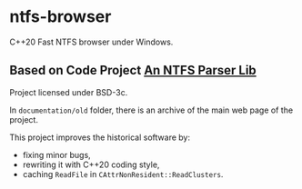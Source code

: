 # ntfs-browser
C++20 Fast NTFS browser under Windows.



## Based on Code Project [An NTFS Parser Lib](https://www.codeproject.com/Articles/81456/An-NTFS-Parser-Lib)

Project licensed under BSD-3c.

In `documentation/old` folder, there is an archive of the main web page of the project.

This project improves the historical software by:

  - fixing minor bugs,
  - rewriting it with C++20 coding style,
  - caching `ReadFile` in `CAttrNonResident::ReadClusters`.
